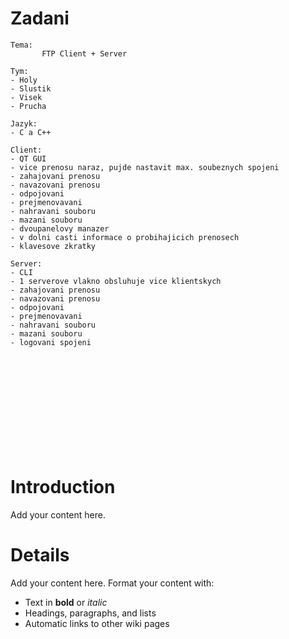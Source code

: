 # Zadani #
```
Tema:
       FTP Client + Server

Tym:   
- Holy
- Slustik
- Visek
- Prucha

Jazyk:
- C a C++

Client:
- QT GUI
- vice prenosu naraz, pujde nastavit max. soubeznych spojeni
- zahajovani prenosu
- navazovani prenosu
- odpojovani
- prejmenovavani
- nahravani souboru
- mazani souboru
- dvoupanelovy manazer
- v dolni casti informace o probihajicich prenosech
- klavesove zkratky

Server:
- CLI
- 1 serverove vlakno obsluhuje vice klientskych
- zahajovani prenosu
- navazovani prenosu
- odpojovani
- prejmenovavani
- nahravani souboru
- mazani souboru
- logovani spojeni













```















# Introduction #

Add your content here.


# Details #

Add your content here.  Format your content with:
  * Text in **bold** or _italic_
  * Headings, paragraphs, and lists
  * Automatic links to other wiki pages